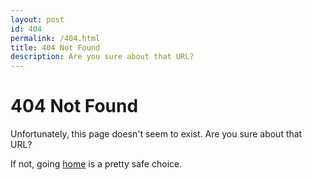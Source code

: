 ```yaml
---
layout: post
id: 404
permalink: /404.html
title: 404 Not Found
description: Are you sure about that URL?
---
```


# 404 Not Found

Unfortunately, this page doesn't seem to exist. Are you sure about that URL?

If not, going [home](/) is a pretty safe choice.
